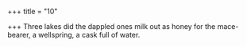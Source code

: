 +++
title = "10"

+++
Three lakes did the dappled ones milk out as honey for the mace-bearer, a wellspring, a cask full of water.  